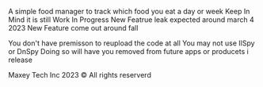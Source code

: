 A simple food manager
to track which food you eat a day or week 
Keep In Mind it is still Work In Progress 
New Featrue leak expected around march 4 2023
New Feature come out around fall





You don't have premisson to reupload the code at all 
You may not use IlSpy or DnSpy 
Doing so will have you removed from future apps or producets i release




Maxey Tech Inc 2023 © All rights reserverd
